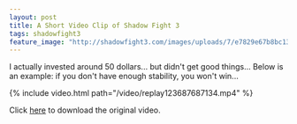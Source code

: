 ```yaml
---
layout: post
title: A Short Video Clip of Shadow Fight 3
tags: shadowfight3
feature_image: "http://shadowfight3.com/images/uploads/7/e7829e67b8bc133566f49350a75086fa.png"
---
```


I actually invested around 50 dollars... but didn't get good things... Below is an example: if you don't have enough stability, you won't win...

{% include video.html path="/video/replay123687687134.mp4" %}

Click [here](https://www.student.cs.uwaterloo.ca/~l33peng/RPReplay_Final1587582318.mov) to download the original video.
